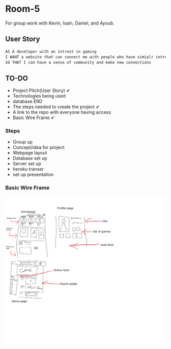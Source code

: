 # Room-5
For group work with Kevin, Isain, Daniel, and Ayoub.


## User Story
``` md
AS A developer with an intrest in gaming
I WANT a website that can connect me with people who have simialr intrests
SO THAT I can have a sense of community and make new connections
```
## TO-DO
- Project Pitch(User Story) ✔
- Technologies being used
- database ERD 
- The steps needed to create the project ✔
- A link to the repo with everyone having access
- Basic Wire Frame ✔

### Steps
- Group up
- Concept/idea for project
- Webpage layout
- Database set up
- Server set up
- heroku transer
- set up presentation

### Basic Wire Frame

![Basic wire frame made in Paint](./misc_stuff/idea_Paint_Project_2.jpg)